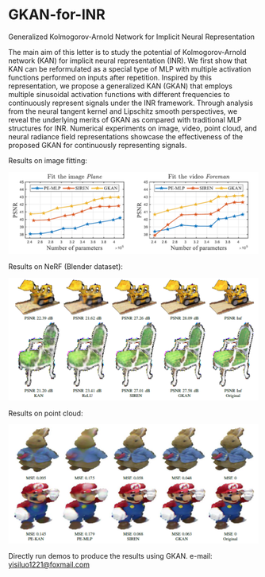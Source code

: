 # GKAN-for-INR
Generalized Kolmogorov-Arnold Network for Implicit Neural Representation

The main aim of this letter is to study the potential of Kolmogorov-Arnold network (KAN) for implicit neural representation (INR). We first show that KAN can be reformulated as a special type of MLP with multiple activation functions performed on inputs after repetition. Inspired by this representation, we propose a generalized KAN (GKAN) that employs multiple sinusoidal activation functions with different frequencies to continuously represent signals under the INR framework. Through analysis from the neural tangent kernel and Lipschitz smooth perspectives, we reveal the underlying merits of GKAN as compared with traditional MLP structures for INR. Numerical experiments on image, video, point cloud, and neural radiance field representations showcase the effectiveness of the proposed GKAN for continuously representing signals. 

Results on image fitting:

<img src="figs/fig1.png" width="800">

Results on NeRF (Blender dataset):

<img src="figs/fig2.png" width="800">

Results on point cloud:

<img src="figs/fig3.png" width="800">

Directly run demos to produce the results using GKAN. e-mail: yisiluo1221@foxmail.com
